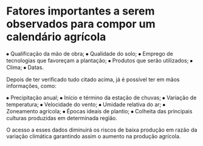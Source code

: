 # Fatores importantes a serem observados para compor um calendário agrícola

⦁ Qualificação da mão de obra;
⦁ Qualidade do solo;
⦁ Emprego de tecnologias que favoreçam a plantação;
⦁ Produtos que serão utilizados;
⦁ Clima;
⦁ Datas.


Depois de ter verificado tudo citado acima, já é possível ter em mãos informações, como:


⦁ Precipitação anual;
⦁ Início e término da estação de chuvas;
⦁ Variação de temperatura;
⦁ Velocidade do vento;
⦁ Umidade relativa do ar;
⦁ Zoneamento agrícola;
⦁ Épocas ideais de plantio;
⦁ Colheita das principais culturas produzidas em determinada região.


O acesso a esses dados diminuirá os riscos de baixa produção em razão da variação climática garantindo assim o aumento na produção agrícola.
